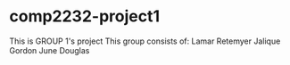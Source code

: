# comp2232-project1
This is GROUP 1's project
This group consists of:
Lamar Retemyer 
Jalique Gordon
June Douglas